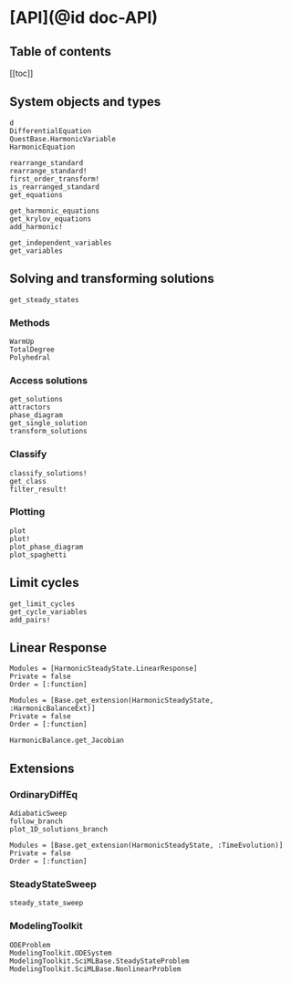 # [API](@id doc-API)

## Table of contents

[[toc]] <!-- the level setting is in ".vitepress/config.mts" -->

## System objects and types

```@docs
d
DifferentialEquation
QuestBase.HarmonicVariable
HarmonicEquation
```

```@docs
rearrange_standard
rearrange_standard!
first_order_transform!
is_rearranged_standard
get_equations
```

```@docs
get_harmonic_equations
get_krylov_equations
add_harmonic!
```

```@docs
get_independent_variables
get_variables
```

## Solving and transforming solutions

```@docs
get_steady_states
```

### Methods

```@docs
WarmUp
TotalDegree
Polyhedral
```

### Access solutions

```@docs
get_solutions
attractors
phase_diagram
get_single_solution
transform_solutions
```

### Classify

```@docs
classify_solutions!
get_class
filter_result!
```

### Plotting

```@docs
plot
plot!
plot_phase_diagram
plot_spaghetti
```

## Limit cycles

```@docs
get_limit_cycles
get_cycle_variables
add_pairs!
```

## Linear Response

```@autodocs
Modules = [HarmonicSteadyState.LinearResponse]
Private = false
Order = [:function]
```

```@autodocs
Modules = [Base.get_extension(HarmonicSteadyState, :HarmonicBalanceExt)]
Private = false
Order = [:function]
```

```@docs
HarmonicBalance.get_Jacobian
```

## Extensions

### OrdinaryDiffEq

```@docs
AdiabaticSweep
follow_branch
plot_1D_solutions_branch
```

```@autodocs; canonical=false
Modules = [Base.get_extension(HarmonicSteadyState, :TimeEvolution)]
Private = false
Order = [:function]
```

### SteadyStateSweep

```@docs
steady_state_sweep
```

### ModelingToolkit

```@docs
ODEProblem
ModelingToolkit.ODESystem
ModelingToolkit.SciMLBase.SteadyStateProblem
ModelingToolkit.SciMLBase.NonlinearProblem
```
